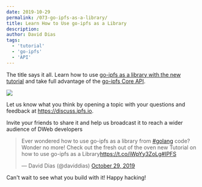 ```yaml
---
date: 2019-10-29
permalink: /073-go-ipfs-as-a-library/
title: Learn How to Use go-ipfs as a Library
description:
author: David Dias
tags:
  - 'tutorial'
  - 'go-ipfs'
  - 'API'
---
```


The title says it all. Learn how to use [go-ipfs as a library with the new tutorial](https://github.com/ipfs/go-ipfs/tree/master/docs/examples/go-ipfs-as-a-library) and take full advantage of the [go-ipfs Core API](https://godoc.org/github.com/ipfs/interface-go-ipfs-core).

![](/go-ipfs-as-a-library.gif)

Let us know what you think by opening a topic with your questions and feedback at https://discuss.ipfs.io.

Invite your friends to share it and help us broadcast it to reach a wider audience of DWeb developers

<blockquote class="twitter-tweet" data-partner="tweetdeck"><p lang="en" dir="ltr">Ever wondered how to use go-ipfs as a library from <a href="https://twitter.com/hashtag/golang?src=hash&amp;ref_src=twsrc%5Etfw">#golang</a> code? Wonder no more! Check out the fresh out of the oven new Tutorial on how to use go-ipfs as a Library<a href="https://t.co/iWpYy3ZoLg">https://t.co/iWpYy3ZoLg</a><a href="https://twitter.com/hashtag/IPFS?src=hash&amp;ref_src=twsrc%5Etfw">#IPFS</a></p>&mdash; David Dias (@daviddias) <a href="https://twitter.com/daviddias/status/1189094401974439936?ref_src=twsrc%5Etfw">October 29, 2019</a></blockquote>
<script async src="https://platform.twitter.com/widgets.js" charset="utf-8"></script>

Can't wait to see what you build with it! Happy hacking!
